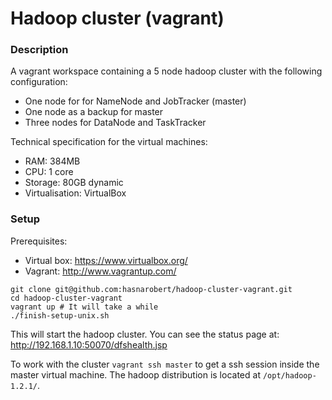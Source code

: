 Hadoop cluster (vagrant)
======================

### Description

A vagrant workspace containing a 5 node hadoop cluster with the following configuration:
* One node for for NameNode and JobTracker (master)
* One node as a backup for master
* Three nodes for DataNode and TaskTracker

Technical specification for the virtual machines:
* RAM: 384MB
* CPU: 1 core
* Storage: 80GB dynamic
* Virtualisation: VirtualBox


### Setup

Prerequisites:
* Virtual box: https://www.virtualbox.org/
* Vagrant: http://www.vagrantup.com/


```
git clone git@github.com:hasnarobert/hadoop-cluster-vagrant.git
cd hadoop-cluster-vagrant
vagrant up # It will take a while
./finish-setup-unix.sh
```
This will start the hadoop cluster. You can see the status page at: http://192.168.1.10:50070/dfshealth.jsp

To work with the cluster ```vagrant ssh master``` to get a ssh session inside the master virtual machine. The hadoop distribution is located at ```/opt/hadoop-1.2.1/```.
